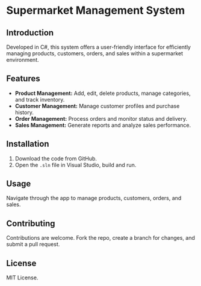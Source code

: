 # Supermarket Management System

## Introduction

Developed in C#, this system offers a user-friendly interface for efficiently managing products, customers, orders, and sales within a supermarket environment.

## Features

- **Product Management:** Add, edit, delete products, manage categories, and track inventory.
- **Customer Management:** Manage customer profiles and purchase history.
- **Order Management:** Process orders and monitor status and delivery.
- **Sales Management:** Generate reports and analyze sales performance.

## Installation

1. Download the code from GitHub.
2. Open the `.sln` file in Visual Studio, build and run.

## Usage

Navigate through the app to manage products, customers, orders, and sales.

## Contributing

Contributions are welcome. Fork the repo, create a branch for changes, and submit a pull request.

## License

MIT License.
